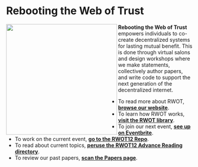 # Rebooting the Web of Trust

<img align="left" src="https://www.weboftrust.info/assets/images/rwot-logo.png" width=300>

**Rebooting the Web of Trust** empowers individuals to co-create decentralized systems for lasting mutual benefit. This is done through virtual salons and design workshops where we make statements, collectively author papers, and write code to support the next generation of the decentralized internet.

* To read more about RWOT, [**browse our website**](https://www.weboftrust.info/about/).
* To learn how RWOT works, [**visit the RWOT library**](https://www.weboftrust.info/library/).
* To join our next event, [**see up on Eventbrite**](https://www.eventbrite.com/e/rebooting-the-web-of-trust-12-2023-cologne-tickets-597232116337).
* To work on the current event, [**go to the RWOT12 Repo**](https://github.com/WebOfTrustInfo/rwot12-cologne).
* To read about current topics, [**peruse the RWOT12 Advance Reading directory**](https://github.com/WebOfTrustInfo/rwot12-cologne/tree/main/advance-readings#readme).
* To review our past papers, [**scan the Papers page**](https://www.weboftrust.info/papers/).
